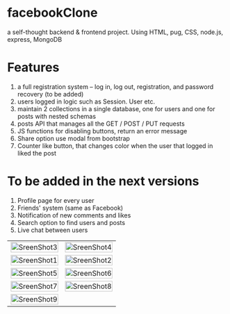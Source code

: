 # facebookClone
a self-thought backend & frontend project. Using HTML, pug, CSS, node.js, express, MongoDB

# Features
1.	a full registration system – log in, log out, registration, and password recovery (to be added)
2.	users logged in logic such as Session. User etc.
3.	maintain 2 collections in a single database, one for users and one for posts with nested schemas
4.	posts API that manages all the GET / POST / PUT requests
5.	JS functions for disabling buttons, return an error message 
6.	Share option use modal from bootstrap
7.	Counter like button, that changes color when the user that logged in liked the post

# To be added in the next versions
1.	Profile page for every user
2.	Friends' system (same as Facebook)
3.	Notification of new comments and likes
4.	Search option to find users and posts
5.	Live chat between users

<!-- 
![Screenshot_3](https://user-images.githubusercontent.com/101994161/184132872-230cff0d-1a90-4f3f-838c-078673d01955.png)
![Screenshot_2](https://user-images.githubusercontent.com/101994161/184132879-5dc09447-e3ed-4a76-ada8-d2ce3b3f1972.png)
![Screenshot_6](https://user-images.githubusercontent.com/101994161/184133544-de8f713f-5b7e-4c50-9a8b-e556d4d4a71d.png)
![Screenshot_4](https://user-images.githubusercontent.com/101994161/184133548-7196faf6-6361-4bd6-aa1b-5384de4c1cd6.png)
![Screenshot_5](https://user-images.githubusercontent.com/101994161/184133549-9cf0133f-e3f8-43f0-9b78-e0e4d60c8b6d.png)
![Screenshot_10](https://user-images.githubusercontent.com/101994161/185905481-a20b1385-eef4-4df5-ae43-b60c6b3d4dca.png)
![Screenshot_9](https://user-images.githubusercontent.com/101994161/185905689-bd431775-45a2-43ff-af2a-26cf95098636.png)
# Screenshots![Screenshot_11](https://user-images.githubusercontent.com/101994161/185905587-7c73f6fe-8524-4b2a-95a2-82bfc0fafbee.png) -->

| | |
|:-------------------------:|:-------------------------:|
|<img style="max-width:200px; width:100%"  src="https://user-images.githubusercontent.com/101994161/184133544-de8f713f-5b7e-4c50-9a8b-e556d4d4a71d.png" alt="SreenShot3">|<img style="max-width:200px; width:100%"  src="https://user-images.githubusercontent.com/101994161/184133548-7196faf6-6361-4bd6-aa1b-5384de4c1cd6.png" alt="SreenShot4" >|
|<img style="max-width:200px; width:100%"  src="https://user-images.githubusercontent.com/101994161/184132872-230cff0d-1a90-4f3f-838c-078673d01955.png" alt="SreenShot1" >|<img style="max-width:200px; width:100%"  src="https://user-images.githubusercontent.com/101994161/184132879-5dc09447-e3ed-4a76-ada8-d2ce3b3f1972.png" alt="SreenShot2" >|
|<img style="max-width:200px; width:100%"  src="https://user-images.githubusercontent.com/101994161/184133549-9cf0133f-e3f8-43f0-9b78-e0e4d60c8b6d.png" alt="SreenShot5" >|<img style="max-width:200px; width:100%"  src="https://user-images.githubusercontent.com/101994161/184136230-621d39d9-53d7-45c0-84f4-677d6edeb456.png" alt="SreenShot6" >
|<img style="max-width:200px; width:100%"  src="https://user-images.githubusercontent.com/101994161/185905481-a20b1385-eef4-4df5-ae43-b60c6b3d4dca.png" alt="SreenShot7" >|<img style="max-width:200px; width:100%"  src="https://user-images.githubusercontent.com/101994161/185905587-7c73f6fe-8524-4b2a-95a2-82bfc0fafbee.png" alt="SreenShot8" >
|<img style="max-width:200px; width:100%"  src="https://user-images.githubusercontent.com/101994161/185905689-bd431775-45a2-43ff-af2a-26cf95098636.png" alt="SreenShot9" >|
